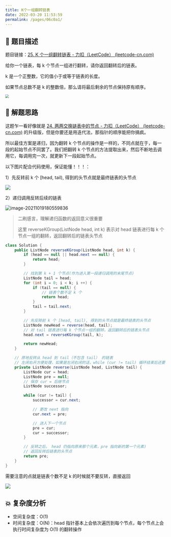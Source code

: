 ```yaml
---
title: K个一组翻转链表
date: 2022-03-20 11:53:59
permalink: /pages/06c0a1/
---
```

## 📃 题目描述

题目链接：[25. K 个一组翻转链表 - 力扣（LeetCode） (leetcode-cn.com)](https://leetcode-cn.com/problems/reverse-nodes-in-k-group/)

给你一个链表，每 k 个节点一组进行翻转，请你返回翻转后的链表。

k 是一个正整数，它的值小于或等于链表的长度。

如果节点总数不是 k 的整数倍，那么请将最后剩余的节点保持原有顺序。

<img src="https://cs-wiki.oss-cn-shanghai.aliyuncs.com/img/20210317174628.png" style="zoom:67%;" />

## 🔔 解题思路

这题乍一看好像就是 [24. 两两交换链表中的节点 - 力扣（LeetCode） (leetcode-cn.com)](https://leetcode-cn.com/problems/swap-nodes-in-pairs/) 的升级版，但是你要还是用迭代法，那指针的顺序能把你搞疯。

所以最佳方案是递归，因为翻转 k 个节点的操作是一样的，不同点就在于，每一段的起始节点不同罢了。我们把翻转 k 个节点的方法提取出来，然后不断地去调用它，每调用完一次，就更新下一段起始节点。

以下图片配合代码使用，保证能懂！！！：

1）先反转前 k 个 [head, tail), 得到的头节点就是最终链表的头节点

![](https://cs-wiki.oss-cn-shanghai.aliyuncs.com/img/20211019180518.png)

2）递归调用反转后续的链表

![image-20211019180559836](https://cs-wiki.oss-cn-shanghai.aliyuncs.com/img/20211019180559.png)

> 二刷感言，理解递归函数的返回意义很重要
>
> 这里 reverseKGroup(ListNode head, int k) 表示对 head 链表进行每 k 个节点一组的翻转，返回翻转后的链表头节点

```java
class Solution {
    public ListNode reverseKGroup(ListNode head, int k) {
        if (head == null || head.next == null) {
            return head;
        }

        // 找到第 k + 1 个节点(作为进入第一段递归调用的末尾节点)
        ListNode tail = head;
        for (int i = 0; i < k; i ++) {
            if (tail == null) {
                // 链表个数不足 k 个
                return head;
            }
            tail = tail.next;
        }

        // 先反转前 k 个 [head, tail), 得到的头节点就是最终链表的头节点
        ListNode newHead = reverse(head, tail);
        // 对 tail 链表进行每 k 个节点一组的翻转，返回翻转后的链表头节点
        head.next = reverseKGroup(tail, k);

        return newHead;
    }

    // 原地反转从 head 到 tail（不包含 tail） 的链表
    // 左闭右开方便处理，如果是左闭右闭的话，while (cur != tail) 循环结束后还要手动处理最后一个节点
    private ListNode reverse(ListNode head, ListNode tail) {
        ListNode cur = head;
        ListNode pre = null;
        // 保存 cur = 后继节点
        ListNode successor;

        while (cur != tail) {
            successor = cur.next;

            // 更改 next 指向
            cur.next = pre;

            // 进入下一个节点
            pre = cur;
            cur = successor;
        }

        // 反转之后， head 仍指向原来那个元素，pre 指向新的第一个元素)
        // 返回反转后链表的头节点
        return pre;
    }
}
```

需要注意的点就是链表个数不足 k 的时候就不要反转，直接返回

![](https://cs-wiki.oss-cn-shanghai.aliyuncs.com/img/20220610124027.png)

## 💥 复杂度分析

- 空间复杂度：O(1)
- 时间复杂度：O(N)：head 指针基本上会依次遍历到每个节点，每个节点上会执行时间复杂度为 O(1) 的翻转操作 
